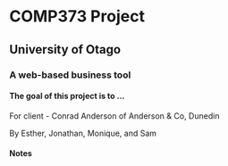 <h1>COMP373 Project</h1>
<h2>University of Otago</h2>
<h3>A web-based business tool</h3>
<h4>The goal of this project is to ...</h4>
For client - Conrad Anderson of Anderson & Co, Dunedin

By Esther, Jonathan, Monique, and Sam


<h4>Notes</h4>

